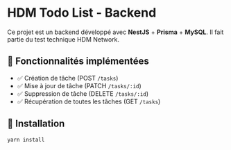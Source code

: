 # HDM Todo List - Backend

Ce projet est un backend développé avec **NestJS** + **Prisma** + **MySQL**. Il fait partie du test technique HDM Network.

## 🔧 Fonctionnalités implémentées

- ✅ Création de tâche (POST `/tasks`)
- ✅ Mise à jour de tâche (PATCH `/tasks/:id`)
- ✅ Suppression de tâche (DELETE `/tasks/:id`)
- ✅ Récupération de toutes les tâches (GET `/tasks`)

## 🚀 Installation

```bash
yarn install
